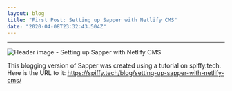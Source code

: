 ```yaml
---
layout: blog
title: "First Post: Setting up Sapper with Netlify CMS"
date: "2020-04-08T23:32:43.504Z"
---
```

-------------------------------------------------------------
![Header image - Setting up Sapper with Netlify CMS](/uploads/heading.png "Setting up Sapper with Netlify CMS")

This blogging version of Sapper was created using a tutorial on spiffy.tech. Here is the URL to it: <https://spiffy.tech/blog/setting-up-sapper-with-netlify-cms/>